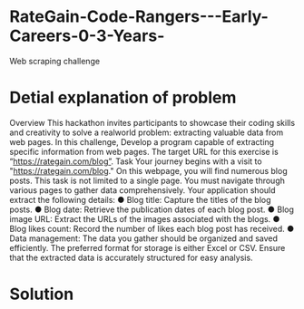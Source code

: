 # RateGain-Code-Rangers---Early-Careers-0-3-Years-
 Web scraping challenge

# Detial explanation of problem

Overview
This hackathon invites participants to showcase their coding skills and creativity to solve a realworld problem: extracting valuable data from web pages.
In this challenge, Develop a program capable of extracting specific information from web pages.
The target URL for this exercise is “https://rategain.com/blog”.
Task
Your journey begins with a visit to "https://rategain.com/blog." On this webpage, you will find
numerous blog posts.
This task is not limited to a single page. You must navigate through various pages to gather
data comprehensively. Your application should extract the following details:
● Blog title: Capture the titles of the blog posts.
● Blog date: Retrieve the publication dates of each blog post.
● Blog image URL: Extract the URLs of the images associated with the blogs.
● Blog likes count: Record the number of likes each blog post has received.
● Data management: The data you gather should be organized and saved efficiently. The
preferred format for storage is either Excel or CSV. Ensure that the extracted data is
accurately structured for easy analysis.

# Solution


